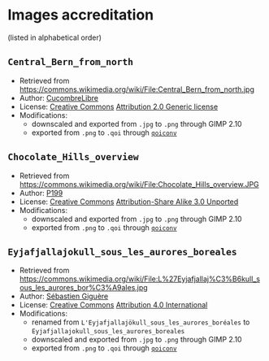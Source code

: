# Images accreditation

(listed in alphabetical order)

## `Central_Bern_from_north`
* Retrieved from https://commons.wikimedia.org/wiki/File:Central_Bern_from_north.jpg
* Author: [CucombreLibre](https://www.flickr.com/people/33200530@N04)
* License: [Creative Commons](https://en.wikipedia.org/wiki/en:Creative_Commons) [Attribution 2.0 Generic license](https://creativecommons.org/licenses/by/2.0/deed.en)
* Modifications:
  * downscaled and exported from `.jpg` to `.png` through GIMP 2.10
  * exported from `.png` to `.qoi` through [`qoiconv`](https://github.com/phoboslab/qoi/blob/master/qoiconv.c)

## `Chocolate_Hills_overview`
* Retrieved from https://commons.wikimedia.org/wiki/File:Chocolate_Hills_overview.JPG
* Author: [P199](https://commons.wikimedia.org/wiki/User:P199)
* License: [Creative Commons](https://en.wikipedia.org/wiki/en:Creative_Commons) [Attribution-Share Alike 3.0 Unported](https://creativecommons.org/licenses/by-sa/3.0/deed.en)
* Modifications:
  * downscaled and exported from `.jpg` to `.png` through GIMP 2.10
  * exported from `.png` to `.qoi` through [`qoiconv`](https://github.com/phoboslab/qoi/blob/master/qoiconv.c)

## `Eyjafjallajokull_sous_les_aurores_boreales`
* Retrieved from https://commons.wikimedia.org/wiki/File:L%27Eyjafjallaj%C3%B6kull_sous_les_aurores_bor%C3%A9ales.jpg
* Author: [Sébastien Giguère](https://commons.wikimedia.org/wiki/User:Thaumazein1)
* License: [Creative Commons](https://en.wikipedia.org/wiki/en:Creative_Commons) [Attribution 4.0 International](https://creativecommons.org/licenses/by/4.0/deed.en)
* Modifications:
  * renamed from `L'Eyjafjallajökull_sous_les_aurores_boréales` to `Eyjafjallajokull_sous_les_aurores_boreales`
  * downscaled and exported from `.jpg` to `.png` through GIMP 2.10
  * exported from `.png` to `.qoi` through [`qoiconv`](https://github.com/phoboslab/qoi/blob/master/qoiconv.c)

